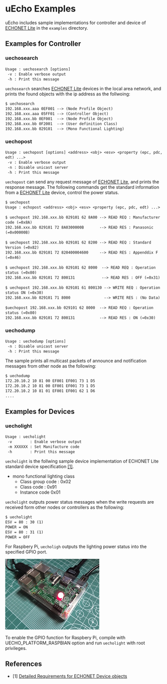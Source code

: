 # uEcho Examples

uEcho includes sample implementations for controller and device of [ECHONET Lite][enet] in the `examples` directory.

## Examples for Controller

### uechosearch

```
Usage : uechosearch [options]
 -v : Enable verbose output
 -h : Print this message
```

`uechosearch` searches [ECHONET Lite][enet] devices in the local area network, and prints the found objects with the ip address as the follwoing:

```
$ uechosearch
192.168.xxx.aaa 0EF001 --> (Node Profile Object)
192.168.xxx.aaa 05FF01 --> (Controller Object)
192.168.xxx.bb 0EF001  --> (Node Profile Object)
192.168.xxx.bb 0F2001  --> (User definition Class)
192.168.xxx.bb 029101  --> (Mono Functional Lighting)
```

### uechopost

```
Usage : uechopost [options] <address> <obj> <esv> <property (epc, pdc, edt) ...>
 -v : Enable verbose output
 -n : Disable unicast server
 -h : Print this message
```

`uechopost` can send any request message of [ECHONET Lite][enet], and prints the response message. The following commands get the standard information from a [ECHONET Lite][enet] device, control the power status.

```
$ uechopost
Usage : echopost <address> <obj> <esv> <property (epc, pdc, edt) ...>

$ uechopost 192.168.xxx.bb 029101 62 8A00 --> READ REQ : Manufacturer code (=0x8A)
192.168.xxx.bb 029101 72 8A0300000B       --> READ RES : Panasonic (=0x00000B)

$ uechopost 192.168.xxx.bb 029101 62 8200 --> READ REQ : Standard Version (=0x82)
192.168.xxx.bb 029101 72 820400004600     --> READ RES : Appenddix F (=0x46)

$ uechopost 192.168.xxx.bb 029101 62 8000  --> READ REQ : Operation status (=0x80)
192.168.xxx.bb 029101 72 800131            --> READ RES : OFF (=0x31)

$ uechopost 192.168.xxx.bb 029101 61 800130 --> WRITE REQ : Operation status ON (=0x30)
192.168.xxx.bb 029101 71 8000               --> WRITE RES : (No Data)

$uechopost 192.168.xxx.bb 029101 62 8000  --> READ REQ : Operation status (=0x80)
192.168.xxx.bb 029101 72 800131           --> READ RES : ON (=0x30)
```

### uechodump

```
Usage : uechodump [options]
 -n : Disable unicast server
 -h : Print this message
```

The sample prints all multicast packets of announce and notification messages from other node as the following:

```
$ uechodump
172.20.10.2 10 81 00 EF001 EF001 73 1 D5
172.20.10.2 10 81 00 EF001 EF001 73 1 D5
172.20.10.2 10 81 01 EF001 EF001 62 1 D6
....
```

## Examples for Devices

### uecholight

```
Usage : uecholight
 -v        : Enable verbose output
 -m XXXXXX : Set Manifacture code
 -h        : Print this message
 ```

`uecholight` is the follwing sample device implementation of ECHONET Lite standard device specification [\[1\]][enet-spec].

- mono functional lighting class
  - Class group code : 0x02
  - Class code : 0x91
  - Instance code 0x01

`uecholight` outputs power status messages when the write requests are received form other nodes or controllers as the following:

```
$ uecholight
ESV = 80 : 30 (1)
POWER = ON
ESV = 80 : 31 (1)
POWER = OFF
```

For Raspbery Pi, `uecholigh` outputs the lighting power status into the specified GPIO port.

![RaspberyPi](img/uecholight_raspberry_pi.jpg)

To enable the GPIO function for Raspbery Pi, compile with UECHO_PLATFORM_RASPBIAN option and run `uecholight` with root privileges.

## References

- \[1\] [Detailed Requirements for ECHONET Device objects][enet-spec]

[enet]:http://echonet.jp/english/
[enet-spec]:http://www.echonet.gr.jp/english/spec/index.htm
